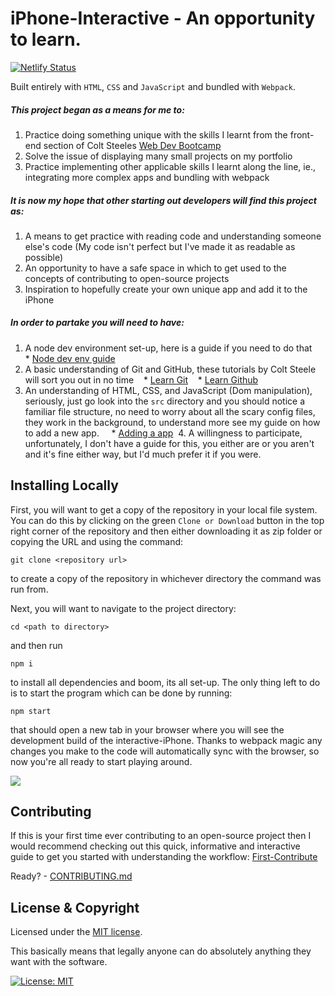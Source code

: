 # iPhone-Interactive - An opportunity to learn.

[![Netlify Status](https://api.netlify.com/api/v1/badges/5e01f4cd-5e7c-49cb-af29-611c74fb4044/deploy-status)](https://app.netlify.com/sites/interactive-iphone/deploys)

Built entirely with `HTML`, `CSS` and `JavaScript` and bundled with `Webpack`.

##### This project began as a means for me to:

1. Practice doing something unique with the skills I learnt from the front-end section of Colt Steeles [Web Dev Bootcamp](https://www.udemy.com/course/the-web-developer-bootcamp/)
2. Solve the issue of displaying many small projects on my portfolio
3. Practice implementing other applicable skills I learnt along the line, ie., integrating more complex apps and bundling with webpack

##### It is now my hope that other starting out developers will find this project as:

1. A means to get practice with reading code and understanding someone else's code (My code isn't perfect but I've made it as readable as possible)
2. An opportunity to have a safe space in which to get used to the concepts of contributing to open-source projects
3. Inspiration to hopefully create your own unique app and add it to the iPhone

##### In order to partake you will need to have:

1. A node dev environment set-up, here is a guide if you need to do that
    * [Node dev env guide](https://developer.mozilla.org/en-US/docs/Learn/Server-side/Express_Nodejs/development_environment) 
2. A basic understanding of Git and GitHub, these tutorials by Colt Steele will sort you out in no time
   * [Learn Git](https://www.youtube.com/watch?v=USjZcfj8yxE) 
   * [Learn Github](https://www.youtube.com/watch?v=nhNq2kIvi9s)
3. An understanding of HTML, CSS, and JavaScript (Dom manipulation), seriously, just go look into the `src` directory and you should notice a familiar file structure, no need to worry about all the scary config files, they work in the background, to understand more see my guide on how to add a new app. 
    * [Adding a app]()
 4. A willingness to participate, unfortunately, I don't have a guide for this, you either are or you aren't and it's fine either way, but I'd much prefer it if you were.
 
## Installing Locally

First, you will want to get a copy of the repository in your local file system. You can do this by clicking on the green `Clone or Download` button in the top right corner of the repository and then either downloading it as zip folder or copying the URL and using the command:
```
git clone <repository url>
```
to create a copy of the repository in whichever directory the command was run from.

Next, you will want to navigate to the project directory:
```
cd <path to directory>
```
and then run 
```
npm i
```
to install all dependencies and boom, its all set-up. The only thing left to do is to start the program which can be done by 
running:
```
npm start
```
that should open a new tab in your browser where you will see the development build of the interactive-iPhone. Thanks to webpack magic any changes you make to the code will automatically sync with the browser, so now you're all ready to start playing around.

<img src="https://res.cloudinary.com/dufbyqbkk/image/upload/v1575371351/Screenshot_from_2019-12-03_13-01-18_nuccjs.png" />

## Contributing

If this is your first time ever contributing to an open-source project then I would recommend checking out this quick, informative and interactive guide to get you started with understanding the workflow: [First-Contribute](https://github.com/firstcontributions/first-contributions/blob/master/README.md)

Ready? - [CONTRIBUTING.md](CONTRIBUTING.md)

## License & Copyright

Licensed under the [MIT license](LICENSE.md).

This basically means that legally anyone can do absolutely anything they want with the software.

[![License: MIT](https://img.shields.io/badge/License-MIT-yellow.svg)](https://opensource.org/licenses/MIT)
